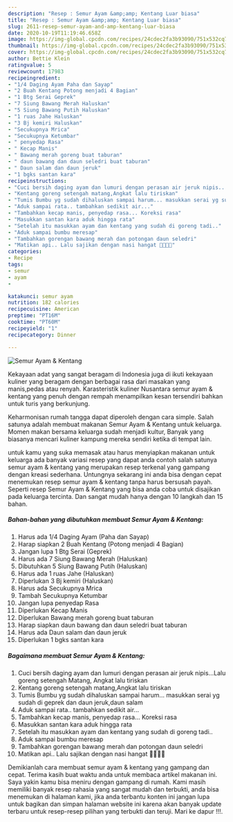 ```yaml
---
description: "Resep : Semur Ayam &amp;amp; Kentang Luar biasa"
title: "Resep : Semur Ayam &amp;amp; Kentang Luar biasa"
slug: 2611-resep-semur-ayam-and-amp-kentang-luar-biasa
date: 2020-10-19T11:19:46.658Z
image: https://img-global.cpcdn.com/recipes/24cdec2fa3b93090/751x532cq70/semur-ayam-kentang-foto-resep-utama.jpg
thumbnail: https://img-global.cpcdn.com/recipes/24cdec2fa3b93090/751x532cq70/semur-ayam-kentang-foto-resep-utama.jpg
cover: https://img-global.cpcdn.com/recipes/24cdec2fa3b93090/751x532cq70/semur-ayam-kentang-foto-resep-utama.jpg
author: Bettie Klein
ratingvalue: 5
reviewcount: 17983
recipeingredient:
- "1/4 Daging Ayam Paha dan Sayap"
- "2 Buah Kentang Potong menjadi 4 Bagian"
- "1 Btg Serai Geprek"
- "7 Siung Bawang Merah Haluskan"
- "5 Siung Bawang Putih Haluskan"
- "1 ruas Jahe Haluskan"
- "3 Bj kemiri Haluskan"
- "Secukupnya Mrica"
- "Secukupnya Ketumbar"
- " penyedap Rasa"
- " Kecap Manis"
- " Bawang merah goreng buat taburan"
- " daun bawang dan daun seledri buat taburan"
- " Daun salam dan daun jeruk"
- "1 bgks santan kara"
recipeinstructions:
- "Cuci bersih daging ayam dan lumuri dengan perasan air jeruk nipis...Lalu goreng setengah Matang, Angkat lalu tiriskan"
- "Kentang goreng setengah matang,Angkat lalu tiriskan"
- "Tumis Bumbu yg sudah dihaluskan sampai harum... masukkan serai yg sudah di geprek dan daun jeruk,daun salam"
- "Aduk sampai rata.. tambahkan sedikit air..."
- "Tambahkan kecap manis, penyedap rasa... Koreksi rasa"
- "Masukkan santan kara aduk hingga rata"
- "Setelah itu masukkan ayam dan kentang yang sudah di goreng tadi.."
- "Aduk sampai bumbu meresap"
- "Tambahkan gorengan bawang merah dan potongan daun seledri"
- "Matikan api.. Lalu sajikan dengan nasi hangat 👌🏻👌🏻"
categories:
- Recipe
tags:
- semur
- ayam
- 

katakunci: semur ayam  
nutrition: 182 calories
recipecuisine: American
preptime: "PT16M"
cooktime: "PT60M"
recipeyield: "1"
recipecategory: Dinner

---
```



![Semur Ayam &amp; Kentang](https://img-global.cpcdn.com/recipes/24cdec2fa3b93090/751x532cq70/semur-ayam-kentang-foto-resep-utama.jpg)

Kekayaan adat yang sangat beragam di Indonesia juga di ikuti kekayaan kuliner yang beragam dengan berbagai rasa dari masakan yang manis,pedas atau renyah. Karasteristik kuliner Nusantara semur ayam &amp; kentang yang penuh dengan rempah menampilkan kesan tersendiri bahkan untuk turis yang berkunjung.




Keharmonisan rumah tangga dapat diperoleh dengan cara simple. Salah satunya adalah membuat makanan Semur Ayam &amp; Kentang untuk keluarga. Momen makan bersama keluarga sudah menjadi kultur, Banyak yang biasanya mencari kuliner kampung mereka sendiri ketika di tempat lain.

untuk kamu yang suka memasak atau harus menyiapkan makanan untuk keluarga ada banyak variasi resep yang dapat anda contoh salah satunya semur ayam &amp; kentang yang merupakan resep terkenal yang gampang dengan kreasi sederhana. Untungnya sekarang ini anda bisa dengan cepat menemukan resep semur ayam &amp; kentang tanpa harus bersusah payah.
Seperti resep Semur Ayam &amp; Kentang yang bisa anda coba untuk disajikan pada keluarga tercinta. Dan sangat mudah hanya dengan 10 langkah dan 15 bahan.


<!--inarticleads1-->

##### Bahan-bahan yang dibutuhkan membuat Semur Ayam &amp; Kentang:

1. Harus ada 1/4 Daging Ayam (Paha dan Sayap)
1. Harap siapkan 2 Buah Kentang (Potong menjadi 4 Bagian)
1. Jangan lupa 1 Btg Serai (Geprek)
1. Harus ada 7 Siung Bawang Merah (Haluskan)
1. Dibutuhkan 5 Siung Bawang Putih (Haluskan)
1. Harus ada 1 ruas Jahe (Haluskan)
1. Diperlukan 3 Bj kemiri (Haluskan)
1. Harus ada Secukupnya Mrica
1. Tambah Secukupnya Ketumbar
1. Jangan lupa  penyedap Rasa
1. Diperlukan  Kecap Manis
1. Diperlukan  Bawang merah goreng buat taburan
1. Harap siapkan  daun bawang dan daun seledri buat taburan
1. Harus ada  Daun salam dan daun jeruk
1. Diperlukan 1 bgks santan kara




<!--inarticleads2-->

##### Bagaimana membuat  Semur Ayam &amp; Kentang:

1. Cuci bersih daging ayam dan lumuri dengan perasan air jeruk nipis...Lalu goreng setengah Matang, Angkat lalu tiriskan
1. Kentang goreng setengah matang,Angkat lalu tiriskan
1. Tumis Bumbu yg sudah dihaluskan sampai harum... masukkan serai yg sudah di geprek dan daun jeruk,daun salam
1. Aduk sampai rata.. tambahkan sedikit air...
1. Tambahkan kecap manis, penyedap rasa... Koreksi rasa
1. Masukkan santan kara aduk hingga rata
1. Setelah itu masukkan ayam dan kentang yang sudah di goreng tadi..
1. Aduk sampai bumbu meresap
1. Tambahkan gorengan bawang merah dan potongan daun seledri
1. Matikan api.. Lalu sajikan dengan nasi hangat 👌🏻👌🏻




Demikianlah cara membuat semur ayam &amp; kentang yang gampang dan cepat. Terima kasih buat waktu anda untuk membaca artikel makanan ini. Saya yakin kamu bisa meniru dengan gampang di rumah. Kami masih memiliki banyak resep rahasia yang sangat mudah dan terbukti, anda bisa menemukan di halaman kami, jika anda terbantu konten ini jangan lupa untuk bagikan dan simpan halaman website ini karena akan banyak update terbaru untuk resep-resep pilihan yang terbukti dan teruji. Mari ke dapur !!!. 
